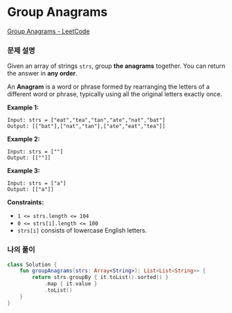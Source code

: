 # Group Anagrams

[Group Anagrams - LeetCode](https://leetcode.com/problems/group-anagrams/description/)

### 문제 설명

Given an array of strings `strs`, group **the anagrams** together. You can return the answer in **any order**.

An **Anagram** is a word or phrase formed by rearranging the letters of a different word or phrase, typically using all the original letters exactly once.

**Example 1:**

```
Input: strs = ["eat","tea","tan","ate","nat","bat"]
Output: [["bat"],["nat","tan"],["ate","eat","tea"]]

```

**Example 2:**

```
Input: strs = [""]
Output: [[""]]

```

**Example 3:**

```
Input: strs = ["a"]
Output: [["a"]]

```

**Constraints:**

- `1 <= strs.length <= 104`
- `0 <= strs[i].length <= 100`
- `strs[i]` consists of lowercase English letters.

### 나의 풀이

```kotlin
class Solution {
    fun groupAnagrams(strs: Array<String>): List<List<String>> {
        return strs.groupBy { it.toList().sorted() }
            .map { it.value }
            .toList()
    }
}
```